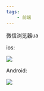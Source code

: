 ```yaml
---
tags:
    - 前端
---
```


微信浏览器ua

ios:

![](../../_resources/edad333ebde84baabba80f69b6d0986c.jpeg)



Android:

![](../../_resources/269f1dc997c1401f953bcf417b068a41.png)

